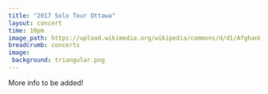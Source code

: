 ```yaml
---
title: "2017 Solo Tour Ottawa"
layout: concert
time: 10pm
image_path: https://upload.wikimedia.org/wikipedia/commons/d/d1/AfghanBiscuit.jpg
breadcrumb: concerts
image:
 background: triangular.png
---
```

More info to be added!